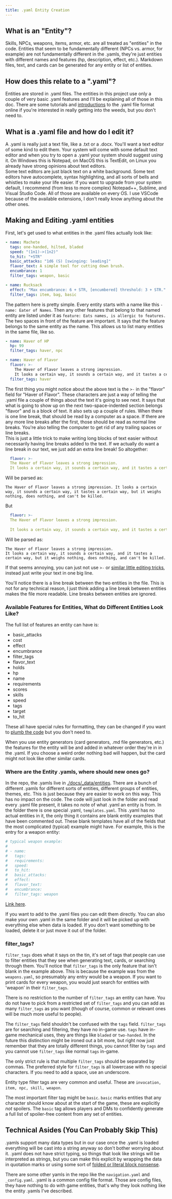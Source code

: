 ```yaml
---
title: .yaml Entity Creation
---
```


## What is an "Entity"?

Skills, NPCs, weapons, items, armor, etc. are all treated as "entities" in the code. Entities that seem to be fundamentally different (NPCs vs. armor, for example) are not fundamentally different in the .yamls, they're just entities with different names and features (hp, description, effect, etc.). Markdown files, text, and cards can be generated for any entity or list of entities.  

## How does this relate to a ".yaml"?

Entities are stored in .yaml files. The entities in this project use only a couple of very basic .yaml features and I'll be explaining all of those in this doc. There are some tutorials and [introductions](https://learnxinyminutes.com/docs/yaml/) to the .yaml file format online if you're interested in really getting into the weeds, but you don't need to.

## What is a .yaml file and how do I edit it?

A .yaml is really just a text file, like a .txt or a .docx. You'll want a text editor of some kind to edit them. Your system will come with some default text editor and when you try to open a .yaml your system should suggest using it. On Windows this is Notepad, on MacOS this is TextEdit, on Linux you already have strong opinions about text editors.  
Some text editors are just black text on a white background. Some text editors have autocomplete, syntax highlighting, and all sorts of bells and whistles to make your life easier. If you want to upgrade from your system default, I recommend (from less to more complex) Notepad++, Sublime, and Visual Studio Code. All of those are available on every OS. I use VSCode because of the available extensions, I don't really know anything about the other ones.  

## Making and Editing .yaml entities

First, let's get used to what entities in the .yaml files actually look like:  

```yaml
- name: Machete
  tags: one-handed, hilted, bladed
  speed: "(1n1)->(1n2)"
  to_hit: "+STR"
  basic_attacks: "1d6 (S) [swinging: leading]"
  flavor_text: A simple tool for cutting down brush.
  encumbrance: 1
  filter_tags: weapon, basic
```

```yaml
- name: Rucksack
  effect: "Max encumbrance: 6 + STR, [encumbered] threshold: 3 + STR."
  filter_tags: item, bag, basic
```

The pattern here is pretty simple. Every entity starts with a name like this `- name: Eater of Names`. Then any other features that belong to that named entity are listed under it as `feature: Eats names, is allergic to features.` The two spaces in front of the feature are important. It says that the feature belongs to the same entity as the name. This allows us to list many entities in the same file, like so.

```yaml
- name: Haver of HP
  hp: 99
  filter_tags: haver, npc

- name: Haver of Flavor
  flavor: >-
    The Haver of Flavor leaves a strong impression. 
    It looks a certain way, it sounds a certain way, and it tastes a certain way, but it weighs nothing, does nothing, and can't be killed.
  filter_tags: haver
```

The first thing you might notice about the above text is the `>-` in the "flavor" field for "Haver of Flavor". These characters are just a way of telling the .yaml file a couple of things about the text it's going to see next. It says that what is going to show up on the next two-space-indented section belongs "flavor" and is a block of text. It also sets up a couple of rules. When there is one line break, that should be read by a computer as a space. If there are any more line breaks after the first, those should be read as normal line breaks. You're also telling the computer to get rid of any trailing spaces or line breaks.  
This is just a little trick to make writing long blocks of text easier without necessarily having line breaks added to the text. If we actually do want a line break in our text, we just add an extra line break! So altogether: 

```yaml
  flavor: >-
  The Haver of Flavor leaves a strong impression. 
  It looks a certain way, it sounds a certain way, and it tastes a certain way, but it weighs nothing, does nothing, and can't be killed.
```

Will be parsed as:  

```
The Haver of Flavor leaves a strong impression. It looks a certain way, it sounds a certain way, it tastes a certain way, but it weighs nothing, does nothing, and can't be killed.
```

But  

```yaml
  flavor: >-
  The Haver of Flavor leaves a strong impression. 
  
  It looks a certain way, it sounds a certain way, and it tastes a certain way, but it weighs nothing, does nothing, and can't be killed.
```

Will be parsed as:  

```
The Haver of Flavor leaves a strong impression. 
It looks a certain way, it sounds a certain way, and it tastes a certain way, but it weighs nothing, does nothing, and can't be killed.
```

If that seems annoying, you can just not use `>-` or [similar little editing tricks](https://learnxinyminutes.com/docs/yaml/), instead just write your text in one big line.  

You'll notice there is a line break between the two entities in the file. This is not for any technical reason, I just think adding a line break between entities makes the file more readable. Line breaks between entities are ignored.  

### Available Features for Entities, What do Different Entities Look Like?

The full list of features an entity can have is:  

- basic_attacks
- cost 
- effect
- encumbrance
- filter_tags
- flavor_text
- holds
- hp
- name
- requirements
- scores
- skills
- speed
- tags
- target
- to_hit
  
These all have special rules for formatting, they can be changed if you want to [plumb the code](https://github.com/ikolith/citatel/blob/main/py_utils/entity_text_generators.py) but you don't need to.  

When you use entity generators (card generators, .md file generators, etc.) the features for the entity will be and added in whatever order they're in in the .yaml. If you choose a weird order nothing bad will happen, but the card might not look like other similar cards.

### Where are the Entity .yamls, where should new ones go?

In the repo, the .yamls live in [./docs/_data/entities](https://github.com/ikolith/citatel/tree/main/docs/_data/entities). There are a bunch of different .yamls for different sorts of entities, different groups of entities, themes, etc. This is just because they are easier to work on this way. This has no impact on the code. The code will just look in the folder and read every .yaml file present, it takes no note of what .yaml an entity is from. In the folder there is one special .yaml, `templates.yaml`. This .yaml has no actual entities in it, the only thing it contains are blank entity examples that have been commented out. These blank templates have all of the fields that the most complicated (typical) example might have. For example, this is the entry for a weapon entity:

```yaml
# typical weapon example:
#
# - name: 
#   tags: 
#   requirements:
#   speed:
#   to_hit:
#   basic_attacks:
#   effect:
#   flavor_text:
#   encumbrance:
#   filter_tags: weapon
```

[Link here](https://github.com/ikolith/citatel/blob/main/docs/_data/entities/templates.yaml). 

If you want to add to the .yaml files you can edit them directly. You can also make your own .yaml in the same folder and it will be picked up with everything else when data is loaded. If you don't want something to be loaded, delete it or just move it out of the folder.

### filter_tags?

`filter_tags` does what it says on the tin, it's set of tags that people can use to filter entities that they see when generating text, cards, or searching through them. You'll notice that `filter_tags` is the only feature that isn't blank in the example above. This is because the example was from the `weapons.yaml`, so presumably any entry would be a weapon. If you want to print cards for every weapon, you would just search for entities with 'weapon' in their `filter_tags`.  

There is no restriction to the number of `filter_tags` an entity can have. You do not have to pick from a restricted set of `filter_tags` and you can add as many `filter_tags` as you want (though of course, common or relevant ones will be much more useful to people).  

The `filter_tags` field shouldn't be confused with the `tags` field. `filter_tags` are for searching and filtering, they have no in-game use. `tags` have in-game mechanical uses, they are things like `bladed` or `two-handed`. In the future this distinction might be ironed out a bit more, but right now just remember that they are totally different things, you cannot filter by `tags` and you cannot use `filter_tags` like normal `tags` in-game.

The only strict rule is that multiple `filter_tags` should be separated by commas. The preferred style for `filter_tags` is all lowercase with no special characters. If you need to add a space, use an underscore.  

Entity type filter tags are very common and useful. These are `invocation, item, npc, skill, weapon`.  

The most important filter tag might be `basic`. `basic` marks entities that any character should know about at the start of the game, these are explicitly *not* spoilers. The `basic` tag allows players and DMs to confidently generate a full list of spoiler-free content from any set of entities.

## Technical Asides (You Can Probably Skip This)

.yamls support many data types but in our case once the .yaml is loaded everything will be cast into a string anyway so don't bother worrying about it. .yaml does not have strict typing, so things that look like strings will be interpreted as strings, but you can make this explicit by wrapping the data in quotation marks or using some sort of [folded or literal block nonsense](https://learnxinyminutes.com/docs/yaml/).

There are some other yamls in the repo like the `navigation.yaml` and `_config.yaml`. .yaml is a common config file format. Those are config files, they have nothing to do with game entities, that's why they look nothing like the entity .yamls I've described.
 
